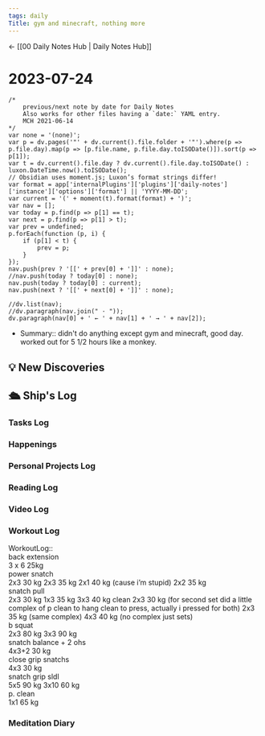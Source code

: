```yaml
---
tags: daily
Title: gym and minecraft, nothing more
---
```


<- [[00 Daily Notes Hub | Daily Notes Hub]]

# 2023-07-24
```dataviewjs
/*
    previous/next note by date for Daily Notes
    Also works for other files having a `date:` YAML entry.
    MCH 2021-06-14
*/
var none = '(none)';
var p = dv.pages('"' + dv.current().file.folder + '"').where(p => p.file.day).map(p => [p.file.name, p.file.day.toISODate()]).sort(p => p[1]);
var t = dv.current().file.day ? dv.current().file.day.toISODate() : luxon.DateTime.now().toISODate();
// Obsidian uses moment.js; Luxon’s format strings differ!
var format = app['internalPlugins']['plugins']['daily-notes']['instance']['options']['format'] || 'YYYY-MM-DD';
var current = '(' + moment(t).format(format) + ')';
var nav = [];
var today = p.find(p => p[1] == t);
var next = p.find(p => p[1] > t);
var prev = undefined;
p.forEach(function (p, i) {
    if (p[1] < t) {
        prev = p;
    }
});
nav.push(prev ? '[[' + prev[0] + ']]' : none);
//nav.push(today ? today[0] : none);
nav.push(today ? today[0] : current);
nav.push(next ? '[[' + next[0] + ']]' : none);

//dv.list(nav);
//dv.paragraph(nav.join(" · "));
dv.paragraph(nav[0] + ' ← ' + nav[1] + ' → ' + nav[2]);
```
- Summary:: didn't do anything except gym and minecraft, good day. worked out for 5 1/2 hours like a monkey.

## 💡 New Discoveries



## 🛳️ Ship's Log
### Tasks Log

### Happenings

### Personal Projects Log

### Reading Log

### Video Log

### Workout Log
 WorkoutLog::<br>back extension<br> 3 x 6 25kg <br>power snatch<br> 2x3 30 kg 2x3 35 kg 2x1 40 kg (cause i’m stupid) 2x2 35 kg <br>snatch pull<br> 2x3 30 kg 1x3 35 kg 3x3 40 kg clean 2x3 30 kg (for second set did a little complex of p clean to hang clean to press, actually i pressed for both) 2x3 35 kg (same complex) 4x3 40 kg (no complex just sets) <br>b squat<br> 2x3 80 kg 3x3 90 kg <br>snatch balance + 2 ohs<br> 4x3+2 30 kg <br>close grip snatchs<br> 4x3 30 kg<br>snatch grip sldl<br> 5x5 90 kg 3x10 60 kg<br>p. clean<br> 1x1 65 kg
### Meditation Diary
